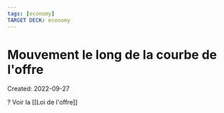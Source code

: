 ```yaml
---
tags: [economy] 
TARGET DECK: economy
---
```

# Mouvement le long de la courbe de l'offre
Created: 2022-09-27

?
Voir la [[Loi de l'offre]]
<!--SR:!2022-09-30,3,250-->